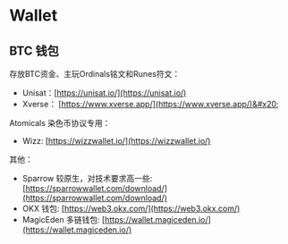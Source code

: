 # Wallet

## BTC 钱包

存放BTC资金、主玩Ordinals铭文和Runes符文：

* Unisat：[https://unisat.io/](https://unisat.io/)
* Xverse： [https://www.xverse.app/](https://www.xverse.app/)&#x20;

Atomicals 染色币协议专用：

* Wizz: [https://wizzwallet.io/](https://wizzwallet.io/)

其他：

* Sparrow 较原生，对技术要求高一些: [https://sparrowwallet.com/download/](https://sparrowwallet.com/download/)
* OKX 钱包: [https://web3.okx.com/](https://web3.okx.com/)
* MagicEden 多链钱包: [https://wallet.magiceden.io/](https://wallet.magiceden.io/)

